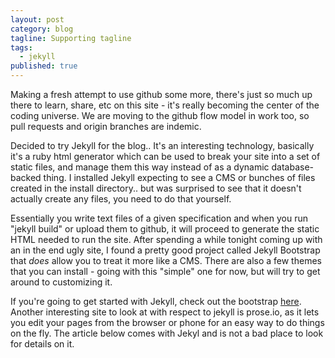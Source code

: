 ```yaml
---
layout: post
category: blog
tagline: Supporting tagline
tags: 
  - jekyll
published: true
---
```


Making a fresh attempt to use github some more, there's just so much up there to learn, share, etc on this site - it's really becoming the center of the coding universe.  We are moving to the github flow model in work too, so pull requests and origin branches are indemic.

Decided to try Jekyll for the blog..  It's an interesting technology, basically it's a ruby html generator which can be used to break your site into a set of static files, and manage them this way instead of as a dynamic database-backed thing.  I installed Jekyll expecting to see a CMS or bunches of files created in the install directory..  but was surprised to see that it doesn't actually create any files, you need to do that yourself.  
<!--more-->
Essentially you write text files of a given specification and when you run "jekyll build" or upload them to github, it will proceed to generate the static HTML needed to run the site. After spending a while tonight coming up with an in the end ugly site, I found a pretty good project called Jekyll Bootstrap that _does_ allow you to treat it more like a CMS.  There are also a few themes that you can install - going with this "simple" one for now, but will try to get around to customizing it.

If you're going to get started with Jekyll, check out the bootstrap [here](http://jekyllbootstrap.com/).  Another interesting site to look at with respect to jekyll is prose.io, as it lets you edit your pages from the browser or phone for an easy way to do things on the fly.  The article below comes with Jekyl and is not a bad place to look for details on it.